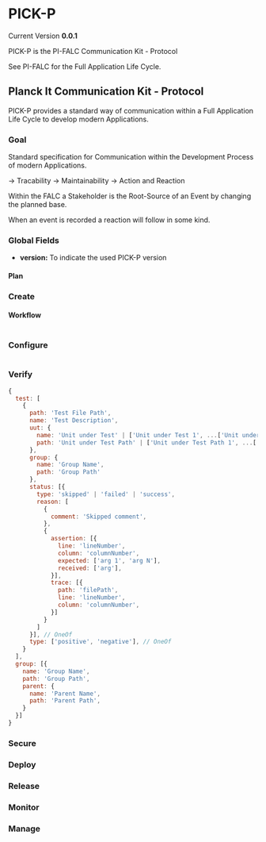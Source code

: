 # PICK-P

Current Version **0.0.1**

PICK-P is the PI-FALC Communication Kit - Protocol

See PI-FALC for the Full Application Life Cycle.

## Planck It Communication Kit - Protocol

PICK-P provides a standard way of communication within a Full Application Life Cycle to develop modern Applications.

### Goal

Standard specification for Communication within the Development Process of modern Applications.

-> Tracability
-> Maintainability
-> Action and Reaction

Within the FALC a Stakeholder is the Root-Source of an Event by changing the planned base.

When an event is recorded a reaction will follow in some kind.

### Global Fields

- **version:**
  To indicate the used PICK-P version

#### Plan

### Create

#### Workflow

```{include} ./src/schema/schema.json

```

### Configure

```javascript

```

### Verify

```javascript
{
  test: [
    {
      path: 'Test File Path',
      name: 'Test Description',
      uut: {
        name: 'Unit under Test' | ['Unit under Test 1', ...['Unit under Test N']],
        path: 'Unit under Test Path' | ['Unit under Test Path 1', ...['Unit under Test Path N']]
      },
      group: {
        name: 'Group Name',
        path: 'Group Path'
      },
      status: [{
        type: 'skipped' | 'failed' | 'success',
        reason: [
          {
            comment: 'Skipped comment',
          },
          {
            assertion: [{
              line: 'lineNumber',
              column: 'columnNumber',
              expected: ['arg 1', 'arg N'],
              received: ['arg'],
            }],
            trace: [{
              path: 'filePath',
              line: 'lineNumber',
              column: 'columnNumber',
            }]
          }
        ]
      }], // OneOf
      type: ['positive', 'negative'], // OneOf
    }
  ],
  group: [{
    name: 'Group Name',
    path: 'Group Path',
    parent: {
      name: 'Parent Name',
      path: 'Parent Path',
    }
  }]
}
```

### Secure

### Deploy

### Release

### Monitor

### Manage
